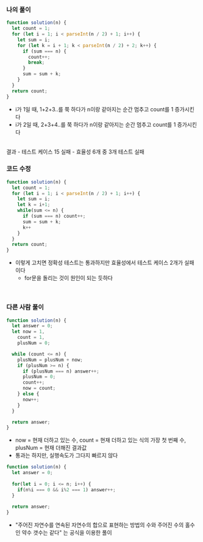 ### 나의 풀이

```javascript
function solution(n) {
  let count = 1;
  for (let i = 1; i < parseInt(n / 2) + 1; i++) {
    let sum = i;
    for (let k = i + 1; k < parseInt(n / 2) + 2; k++) {
      if (sum === n) {
        count++;
        break;
      }
      sum = sum + k;
    }
  }
  return count;
}
```
- i가 1일 때, 1+2+3..를 쭉 하다가 n이랑 같아지는 순간 멈추고 count를 1 증가시킨다
- i가 2일 때, 2+3+4..를 쭉 하다가 n이랑 같아지는 순간 멈추고 count를 1 증가시킨다
<br>
결과
- 테스트 케이스 15 실패
- 효율성 6개 중 3개 테스트 실패

### 코드 수정
```javascript
function solution(n) {
  let count = 1;
  for (let i = 1; i < parseInt(n / 2) + 1; i++) {
    let sum = i;
    let k = i+1;
    while(sum <= n) {
      if (sum === n) count++;
      sum = sum + k;
      k++
    }
  }
  return count;
}
```
- 이렇게 고치면 정확성 테스트는 통과하지만 효율성에서 테스트 케이스 2개가 실패이다
  - for문을 돌리는 것이 원인이 되는 듯하다

<br>

### 다른 사람 풀이

```javascript
function solution(n) {
  let answer = 0;
  let now = 1,
    count = 1,
    plusNum = 0;

  while (count <= n) {
    plusNum = plusNum + now;
    if (plusNum >= n) {
      if (plusNum === n) answer++;
      plusNum = 0;
      count++;
      now = count;
    } else {
      now++;
    }
  }

  return answer;
}
```
- now = 현재 더하고 있는 수, count = 현재 더하고 있는 식의 가장 첫 번째 수, plusNum = 현재 더해진 결과값
- 통과는 하지만, 실행속도가 그다지 빠르지 않다

```javascript
function solution(n) {
  let answer = 0;
  
  for(let i = 0; i <= n; i++) {
  	if(n%i === 0 && i%2 === 1) answer++;
  }
  
  return answer;
}
```
- "주어진 자연수를 연속된 자연수의 합으로 표현하는 방법의 수와 주어진 수의 홀수인 약수 갯수는 같다" 는 공식을 이용한 풀이
